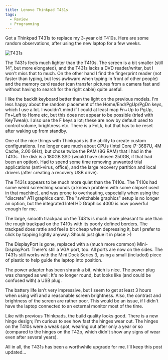 ```yaml
---
title: Lenovo Thinkpad T431s
tags:
  - Review
  - Programming
---
```


Got a Thinkpad T431s to replace my 3-year old T410s. Here are some random observations, after using the new laptop for a few weeks.

![T431s](T431s.jpg)

The T431s feels much lighter than the T410s. The screen is a bit smaller (still 14", but more elongated), and the T431s lacks a DVD reader/writer, but I won't miss that to much. On the other hand I find the fingerprint reader (not faster than typing, but less awkward when typing in front of other people) and the memory card reader (can transfer pictures from a camera fast and without having to search for the right cable) quite useful.

I like the backlit keyboard better than the light on the previous models. I'm less happy about the random placement of the Home/End/PgUp/PgDn keys, which I use a lot. I wouldn't mind if I could at least map Fn+Up to PgUp, Fn+Left to Home etc, but this does not appear to be possible (tried with KeyTweak). I also use the F keys a lot; these are now by default used to control volume, brightness etc. There is a FnLk, but that has to be reset after waking up from standby.

One of the nice things with Thinkpads is the ability to create custom configurations. I no longer care much about CPUs (Intel Core i7-3687U, 4M Cache, 2.00 GHz), but chose twice the RAM (8G RAM) that I had in the T410s. The disk is a 180GB SSD (would have chosen 250GB, if that had been an option). Had to spend some time removing unwanted trial applications (anti-virus, office), and the large recovery partition and local drivers (after creating a recovery USB drive).

The T431s appears to be much more quiet than the T410s. The T410s had some weird screeching sounds (a known problem with some chipset used in that machine), and was prone to overheating, especially when using the "discrete" ATI graphics card. The "switchable graphics" setup is no longer an option, but the integrated Intel HD Graphics 4000 is now powerful enough for me.

The large, smooth trackpad on the T431s is much more pleasant to use than the rough trackpad on the T410s with its poorly defined borders. The trackpad does rattle and feel a bit cheap when depressing it, but I prefer to click by tapping lightly anyway. Should just glue it in place :-)

The DisplayPort is gone, replaced with a (much more common) Mini-DisplayPort. There's still a VGA port, too. All ports are now on the sides. The T431s still works with the Mini Dock Series 3, using a small (included) piece of plastic to help guide the laptop into position.

The power adapter has been shrunk a bit, which is nice. The power plug was changed as well: It's no longer round, but looks like (and could be confused with) a USB plug.

The battery life isn't very impressive, but I seem to get at least 3 hours when using wifi and a reasonable screen brightness. Also, the contrast and brightness of the screen are rather poor. This would be an issue, if I didn't have the laptop connected to an external monitor most of the time.

Like with previous Thinkpads, the build quality looks good. There is a new hinge design; I'm curious to see how fast the hinges wear out. The hinges on the T410s were a weak spot, wearing out after only a year or so (compared to the hinges on the T42p, which didn't show any signs of wear even after several years).

All in all, the T431s has been a worthwhile upgrade for me. I'll keep this post updated...
